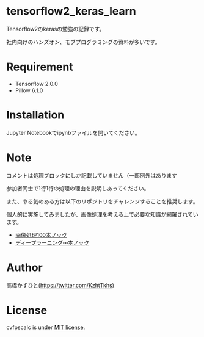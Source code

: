 # tensorflow2_keras_learn
 Tensorflow2のkerasの勉強の記録です。
 
 社内向けのハンズオン、モブプログラミングの資料が多いです。

# Requirement
 
* Tensorflow 2.0.0
* Pillow 6.1.0
 
# Installation
 
Jupyter Notebookでipynbファイルを開いてください。

# Note

コメントは処理ブロックにしか記載していません（一部例外はあります

参加者同士で1行1行の処理の理由を説明しあってください。

また、やる気のある方は以下のリポジトリをチャレンジすることを推奨します。

個人的に実施してみましたが、画像処理を考える上で必要な知識が網羅されています。

* [画像処理100本ノック](https://github.com/yoyoyo-yo/Gasyori100knock)
* [ディープラーニング∞本ノック](https://github.com/yoyoyo-yo/DeepLearningMugenKnock)
 
# Author
高橋かずひと(https://twitter.com/KzhtTkhs)
 
# License 
cvfpscalc is under [MIT license](https://en.wikipedia.org/wiki/MIT_License).
